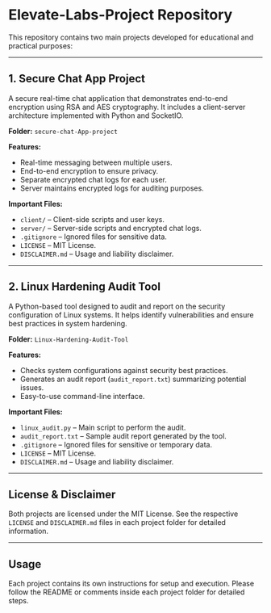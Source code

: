 # Elevate-Labs-Project Repository

This repository contains two main projects developed for educational and practical purposes:

---

## 1. Secure Chat App Project

A secure real-time chat application that demonstrates end-to-end encryption using RSA and AES cryptography. It includes a client-server architecture implemented with Python and SocketIO.

**Folder:** `secure-chat-App-project`

**Features:**
- Real-time messaging between multiple users.
- End-to-end encryption to ensure privacy.
- Separate encrypted chat logs for each user.
- Server maintains encrypted logs for auditing purposes.

**Important Files:**
- `client/` – Client-side scripts and user keys.
- `server/` – Server-side scripts and encrypted chat logs.
- `.gitignore` – Ignored files for sensitive data.
- `LICENSE` – MIT License.
- `DISCLAIMER.md` – Usage and liability disclaimer.

---

## 2. Linux Hardening Audit Tool

A Python-based tool designed to audit and report on the security configuration of Linux systems. It helps identify vulnerabilities and ensure best practices in system hardening.

**Folder:** `Linux-Hardening-Audit-Tool`

**Features:**
- Checks system configurations against security best practices.
- Generates an audit report (`audit_report.txt`) summarizing potential issues.
- Easy-to-use command-line interface.

**Important Files:**
- `linux_audit.py` – Main script to perform the audit.
- `audit_report.txt` – Sample audit report generated by the tool.
- `.gitignore` – Ignored files for sensitive or temporary data.
- `LICENSE` – MIT License.
- `DISCLAIMER.md` – Usage and liability disclaimer.

---

## License & Disclaimer

Both projects are licensed under the MIT License. See the respective `LICENSE` and `DISCLAIMER.md` files in each project folder for detailed information.

---

## Usage

Each project contains its own instructions for setup and execution. Please follow the README or comments inside each project folder for detailed steps.
